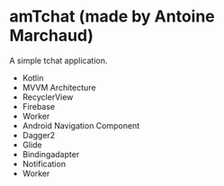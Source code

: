 # amTchat (made by Antoine Marchaud)

A simple tchat application.

- Kotlin
- MVVM Architecture
- RecyclerView
- Firebase
- Worker
- Android Navigation Component
- Dagger2
- Glide
- Bindingadapter
- Notification 
- Worker
